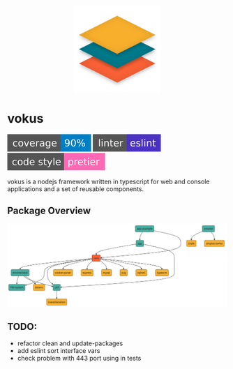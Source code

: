 <p align="center" width="100%">
    <img width="200" src="./doc/logo.png"> 
</p>

# vokus

[![coverage: 90%](./doc/shields/coverage.svg?sanitize=true)](https://github.com/vokus/vokus) [![linter: eslint](./doc/shields/linter.svg?sanitize=true)](https://github.com/vokus/vokus) [![code style: prettier](./doc/shields/code-style.svg?sanitize=true)](https://github.com/vokus/vokus)

vokus is a nodejs framework written in typescript for web and console applications and a set of reusable components.

## Package Overview
<img src="./doc/mmd/package-dependencies.png"> 

## TODO:

* refactor clean and update-packages
* add eslint sort interface vars
* check problem with 443 port using in tests